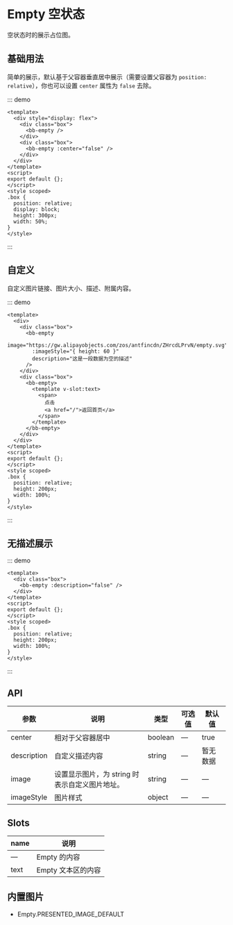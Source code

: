 # Empty 空状态

空状态时的展示占位图。

## 基础用法

简单的展示，默认基于父容器垂直居中展示（需要设置父容器为 `position: relative`），你也可以设置 `center` 属性为 `false` 去除。

<ClientOnly>

::: demo

```vue
<template>
  <div style="display: flex">
    <div class="box">
      <bb-empty />
    </div>
    <div class="box">
      <bb-empty :center="false" />
    </div>
  </div>
</template>
<script>
export default {};
</script>
<style scoped>
.box {
  position: relative;
  display: block;
  height: 300px;
  width: 50%;
}
</style>
```

:::
</ClientOnly>

## 自定义

自定义图片链接、图片大小、描述、附属内容。

<ClientOnly>

::: demo

```vue
<template>
  <div>
    <div class="box">
      <bb-empty
        image="https://gw.alipayobjects.com/zos/antfincdn/ZHrcdLPrvN/empty.svg"
        :imageStyle="{ height: 60 }"
        description="这是一段数据为空的描述"
      />
    </div>
    <div class="box">
      <bb-empty>
        <template v-slot:text>
          <span>
            点击
            <a href="/">返回首页</a>
          </span>
        </template>
      </bb-empty>
    </div>
  </div>
</template>
<script>
export default {};
</script>
<style scoped>
.box {
  position: relative;
  height: 200px;
  width: 100%;
}
</style>
```

:::
</ClientOnly>

## 无描述展示

<ClientOnly>

::: demo

```vue
<template>
  <div class="box">
    <bb-empty :description="false" />
  </div>
</template>
<script>
export default {};
</script>
<style scoped>
.box {
  position: relative;
  height: 200px;
  width: 100%;
}
</style>
```

:::
</ClientOnly>

## API

| 参数        | 说明                                           | 类型    | 可选值 | 默认值   |
| ----------- | ---------------------------------------------- | ------- | ------ | -------- |
| center      | 相对于父容器居中                               | boolean | —      | true     |
| description | 自定义描述内容                                 | string  | —      | 暂无数据 |
| image       | 设置显示图片，为 string 时表示自定义图片地址。 | string  | —      | —        |
| imageStyle  | 图片样式                                       | object  | —      | —        |

## Slots

| name | 说明               |
| ---- | ------------------ |
| —    | Empty 的内容       |
| text | Empty 文本区的内容 |

## 内置图片

- Empty.PRESENTED_IMAGE_DEFAULT
